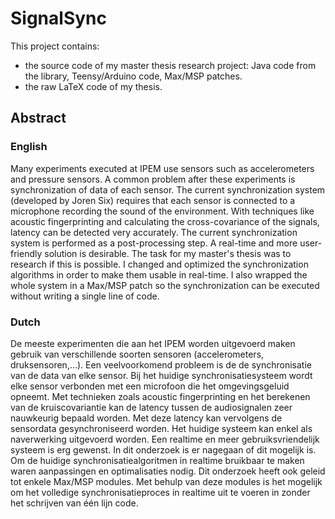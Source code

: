 # SignalSync
This project contains:
 * the source code of my master thesis research project: Java code from the library, Teensy/Arduino code, Max/MSP patches.
 * the raw LaTeX code of my thesis.

## Abstract

### English

Many experiments executed at IPEM use sensors such as accelerometers and pressure sensors. A common problem after these experiments is synchronization of data of each sensor. The current synchronization system (developed by Joren Six) requires that each sensor is connected to a microphone recording the sound of the environment. With techniques like acoustic fingerprinting and calculating the cross-covariance of the signals, latency can be detected very accurately. The current synchronization system is performed as a post-processing step. A real-time and more user-friendly solution is desirable. The task for my master's thesis was to research if this is possible. I changed and optimized the synchronization algorithms in order to make them usable in real-time. I also wrapped the whole system in a Max/MSP patch so the synchronization can be executed without writing a single line of code.

### Dutch

De meeste experimenten die aan het IPEM worden uitgevoerd maken gebruik van verschillende soorten sensoren (accelerometers, druksensoren,...). Een veelvoorkomend probleem is de de synchronisatie van de data van elke sensor. Bij het huidige synchronisatiesysteem wordt elke sensor verbonden met een microfoon die het omgevingsgeluid opneemt. Met technieken zoals acoustic fingerprinting en het berekenen van de kruiscovariantie kan de latency tussen de audiosignalen zeer nauwkeurig bepaald worden. Met deze latency kan vervolgens de sensordata gesynchroniseerd worden. Het huidige systeem kan enkel als naverwerking uitgevoerd worden. Een realtime en meer gebruiksvriendelijk systeem is erg gewenst. In dit onderzoek is er nagegaan of dit mogelijk is. Om de huidige synchronisatiealgoritmen in realtime bruikbaar te maken waren aanpassingen en optimalisaties nodig. Dit onderzoek heeft ook geleid tot enkele Max/MSP modules. Met behulp van deze modules is het mogelijk om het volledige synchronisatieproces in realtime uit te voeren in zonder het schrijven van één lijn code.

